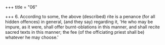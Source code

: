 +++
title = "06"

+++
6. According to some, the above (described) rite is a penance (for all hidden offences) in general, (and they say) regarding it, 'He who may be impure, as it were, shall offer burnt-oblations in this manner, and shall recite sacred texts in this manner; the fee (of the officiating priest shall be) whatever he may choose.'
